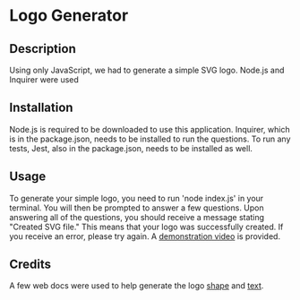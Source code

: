 # Logo Generator

## Description 

Using only JavaScript, we had to generate a simple SVG logo. Node.js and Inquirer were used 

## Installation
Node.js is required to be downloaded to use this application. Inquirer, which is in the package.json, needs to be installed to run the questions. To run any tests, Jest, also in the package.json, needs to be installed as well.

## Usage
To generate your simple logo, you need to run 'node index.js' in your terminal. You will then be prompted to answer a few questions. Upon answering all of the questions, you should receive a message stating "Created SVG file." This means that your logo was successfully created. If you receive an error, please try again.
A [demonstration video]() is provided.


## Credits
A few web docs were used to help generate the logo [shape](https://developer.mozilla.org/en-US/docs/Web/SVG/Tutorial/Basic_Shapes) and [text](https://developer.mozilla.org/en-US/docs/Web/SVG/Tutorial/Texts).